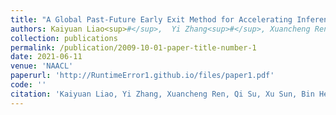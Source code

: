 ```yaml
---
title: "A Global Past-Future Early Exit Method for Accelerating Inference of Pre-trained Language Models"
authors: Kaiyuan Liao<sup>#</sup>,  Yi Zhang<sup>#</sup>, Xuancheng Ren, Qi Su, Xu Sun, Bin He.
collection: publications
permalink: /publication/2009-10-01-paper-title-number-1
date: 2021-06-11
venue: 'NAACL'
paperurl: 'http://RuntimeError1.github.io/files/paper1.pdf'
code: ''
citation: 'Kaiyuan Liao, Yi Zhang, Xuancheng Ren, Qi Su, Xu Sun, Bin He. (NAACL 2021)'
---
```


